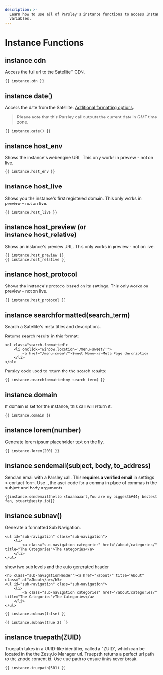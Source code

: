 ```yaml
---
description: >-
  Learn how to use all of Parsley's instance functions to access instance
  variables.
---
```


# Instance Functions

## instance.cdn

Access the full url to the Satellite™ CDN.

```
{{ instance.cdn }}
```

## instance.date()

Access the date from the Satellite. [Additional formatting options](https://developer.zesty.io/parsley-templating/dates/).

> Please note that this Parsley call outputs the current date in GMT time zone.

```
{{ instance.date() }}
```

## instance.host\_env

Shows the instance's webengine URL. This only works in preview - not on live.

```
{{ instance.host_env }}
```

## instance.host\_live

Shows you the instance's first registered domain. This only works in preview - not on live.

```
{{ instance.host_live }}
```

## instance.host\_preview (or instance.host\_relative)

Shows an instance's preview URL. This only works in preview - not on live.

```
{{ instance.host_preview }}
{{ instance.host_relative }}
```

## instance.host\_protocol

Shows the instance's protocol based on its settings. This only works on preview - not on live.

```
{{ instance.host_protocol }}
```

## instance.searchformatted(search\_term)

Search a Satellite's meta titles and descriptions.

Returns search results in this format:

```
<ol class="search-formatted">
    <li onclick="window.location='/menu-sweet/'">
        <a href="/menu-sweet/">Sweet Menu</a>Meta Page description
    </li>
</ol>
```

Parsley code used to return the the search results:

```
{{ instance.searchformatted(my search term) }}
```

## instance.domain

If domain is set for the instance, this call will return it.

```
{{ instance.domain }}
```

## instance.lorem(number)

Generate lorem ipsum placeholder text on the fly.

```
{{ instance.lorem(200) }}
```

## instance.sendemail(subject, body, to\_address)

Send an email with a Parsley call. This **requires a verified email** in settings > contact form. Use ,, the ascii code for a comma in place of commas in the subject and body arguments.

```
{{instance.sendemail(hello stuaaaaaart,You are my biggest&#44; bestest fan, stuart@zesty.io)}}
```

## instance.subnav()

Generate a formatted Sub Navigation.

```
<ul id="sub-navigation" class="sub-navigation">
    <li>
        <a class="sub-navigation categories" href="/about/categories/" title="The Categories">The Categories</a>
    </li>
</ul>
```

show two sub levels and the auto generated header

```
<h5 class="sub-navigationHeader"><a href="/about/" title="About" class=" at">About</a></h5> 
<ul id="sub-navigation" class="sub-navigation">
    <li>
        <a class="sub-navigation categories" href="/about/categories/" title="The Categories">The Categories</a>
    </li>
</ul>
```

```
{{ instance.subnav(false) }} 

{{ instance.subnav(true 2) }}
```

## instance.truepath(ZUID)

Truepath takes in a UUID-like identifier, called a "ZUID", which can be located in the the Zesty.io Manager url. Truepath returns a perfect url path to the znode content id. Use true path to ensure links never break.

```
{{ instance.truepath(501) }}
```
